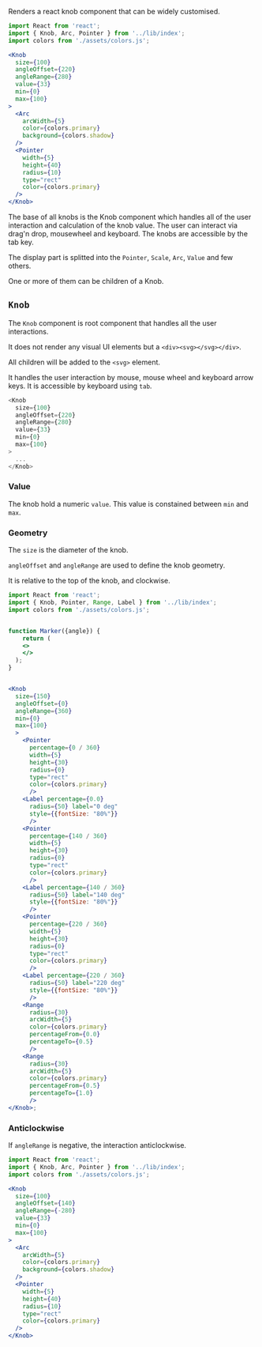 Renders a react knob component that can be widely customised.

```jsx
import React from 'react';
import { Knob, Arc, Pointer } from '../lib/index';
import colors from './assets/colors.js';

<Knob 
  size={100}  
  angleOffset={220} 
  angleRange={280}
  value={33}
  min={0}
  max={100}
>
  <Arc 
    arcWidth={5}
    color={colors.primary}
    background={colors.shadow}
  />
  <Pointer 
    width={5}
    height={40}
    radius={10}
    type="rect"
    color={colors.primary}
  />
</Knob>
```

The base of all knobs is the Knob component which handles all of the user
interaction and calculation of the knob value. The user can interact via
drag'n drop, mousewheel and keyboard. The knobs are accessible by the tab key.

The display part is splitted into the `Pointer`, `Scale`, `Arc`, `Value`
and few others.

One or more of them can be children of a Knob.

## `Knob`

The `Knob` component is root component that handles all the user interactions. 

It does not render any visual UI elements but a `<div><svg></svg></div>`.

All children will be added to the `<svg>` element.

It handles the user interaction by mouse, mouse wheel and keyboard arrow keys.
It is accessible by keyboard using `tab`.

```js static
<Knob 
  size={100}  
  angleOffset={220} 
  angleRange={280}
  value={33}
  min={0}
  max={100}
>
  ...
</Knob>
```

### Value

The knob hold a numeric `value`. This value is constained between `min` and
`max`.

### Geometry

The `size` is the diameter of the knob.

`angleOffset` and `angleRange` are used to define the knob geometry.

It is relative to the top of the knob, and clockwise.

```jsx
import React from 'react';
import { Knob, Pointer, Range, Label } from '../lib/index';
import colors from './assets/colors.js';


function Marker({angle}) {
    return (
    <>
    </>
  );
}


<Knob
  size={150}
  angleOffset={0}
  angleRange={360}
  min={0}
  max={100}
  >
    <Pointer 
      percentage={0 / 360}
      width={5}
      height={30}
      radius={0}
      type="rect"
      color={colors.primary}
      />
    <Label percentage={0.0}
      radius={50} label="0 deg"
      style={{fontSize: "80%"}}
      />
    <Pointer 
      percentage={140 / 360}
      width={5}
      height={30}
      radius={0}
      type="rect"
      color={colors.primary}
      />
    <Label percentage={140 / 360}
      radius={50} label="140 deg"
      style={{fontSize: "80%"}}
      />
    <Pointer 
      percentage={220 / 360}
      width={5}
      height={30}
      radius={0}
      type="rect"
      color={colors.primary}
      />
    <Label percentage={220 / 360}
      radius={50} label="220 deg"
      style={{fontSize: "80%"}}
      />
    <Range
      radius={30}
      arcWidth={5}
      color={colors.primary}
      percentageFrom={0.0}
      percentageTo={0.5}
      />
    <Range
      radius={30}
      arcWidth={5}
      color={colors.primary}
      percentageFrom={0.5}
      percentageTo={1.0}
      />
</Knob>;
```

### Anticlockwise

If `angleRange` is negative, the interaction anticlockwise.

```jsx
import React from 'react';
import { Knob, Arc, Pointer } from '../lib/index';
import colors from './assets/colors.js';

<Knob 
  size={100}  
  angleOffset={140} 
  angleRange={-280}
  value={33}
  min={0}
  max={100}
>
  <Arc 
    arcWidth={5}
    color={colors.primary}
    background={colors.shadow}
  />
  <Pointer 
    width={5}
    height={40}
    radius={10}
    type="rect"
    color={colors.primary}
  />
</Knob>
```
